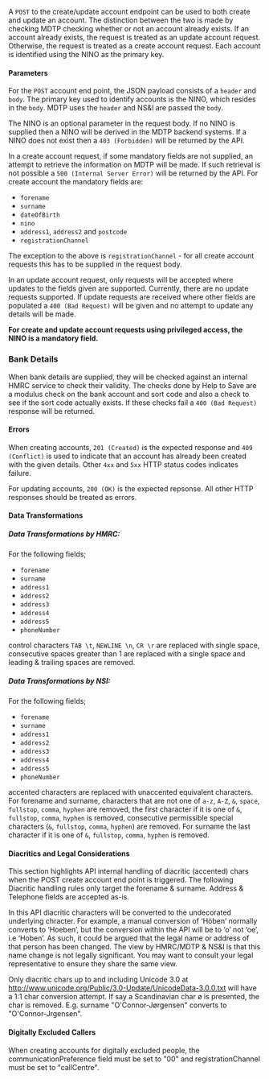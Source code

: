 A `POST` to the create/update account endpoint can be used to both create and update an account. The
distinction between the two is made by checking MDTP checking whether or not an account already exists.
If an account already exists, the request is treated as an update account request. Otherwise, the request
is treated as a create account request. Each account is identified using the NINO as the primary key.

#### Parameters

For the `POST` account end point, the JSON payload consists of a `header` and `body`. The primary key used to
identify accounts is the NINO, which resides in the `body`. MDTP uses the `header` and NS&I are passed the `body`. 

The NINO is an optional parameter in the request body. If no NINO is supplied then a NINO will be derived
in the MDTP backend systems. If a NINO does not exist then a `403 (Forbidden)` will be returned by the API.

In a create account request, if some mandatory fields are not supplied, an attempt to retrieve the information
on MDTP will be made.  If such retrieval is not possible a `500 (Internal Server Error)` will be returned by
the API. For create account the mandatory fields are:
- `forename`
- `surname`
- `dateOfBirth`
- `nino`
- `address1`, `address2` and `postcode`
- `registrationChannel`

The exception to the above is `registrationChannel` - for all create account requests this has to be supplied
in the request body.

In an update account request, only requests will be accepted where updates to the fields given are supported.
Currently, there are no update requests supported.
If update requests are received where other fields are populated a `400 (Bad Request)` will be given and no attempt
to update any details will be made.


**For create and update account requests using privileged access, the NINO is a mandatory field.**


### Bank Details
When bank details are supplied, they will be checked against an internal HMRC service to check their validity. The
checks done by Help to Save are a modulus check on the bank account and sort code and also a check to see if the sort
code actually exists. If these checks fail a `400 (Bad Request)`  response will be returned.



#### Errors

When creating accounts, `201 (Created)` is the expected response and `409 (Conflict)` is used to indicate that
an account has already been created with the given details. Other `4xx` and `5xx` HTTP status codes indicates
failure.

For updating accounts, `200 (OK)` is the expected repsonse. All other HTTP responses should be treated as errors.


#### Data Transformations

##### Data Transformations by HMRC:

For the following fields;

- `forename`
- `surname`
- `address1`
- `address2`
- `address3`
- `address4`
- `address5`
- `phoneNumber`

control characters `TAB \t`, `NEWLINE \n`, `CR \r` are replaced with single space, consecutive spaces greater than 1
are replaced with a single space and leading & trailing spaces are removed.

##### Data Transformations by NSI:

For the following fields;

- `forename`
- `surname`
- `address1`
- `address2`
- `address3`
- `address4`
- `address5`
- `phoneNumber`

accented characters are replaced with unaccented equivalent characters. For forename and surname, characters that
are not one of `a-z`, `A-Z`, `&`, `space`, `fullstop`, `comma`, `hyphen` are removed, the first character if it is
one of `&`, `fullstop`, `comma`, `hyphen` is removed, consecutive permissible special characters (`&`, `fullstop`,
`comma`, `hyphen`) are removed. For surname the last character if it is one of `&`, `fullstop`, `comma`, `hyphen`
is removed.

#### Diacritics and Legal Considerations

This section highlights API internal handling of diacritic (accented) chars when the POST create account end point
is triggered. The following Diacritic handling rules only target the forename & surname.  Address & Telephone fields
are accepted as-is.

In this API diacritic characters will be converted to the undecorated underlying chracter. For example, a manual
conversion of ‘Höben’ normally converts to ‘Hoeben’, but the conversion within the API will be to ‘o’ not ‘oe’,
i.e ‘Hoben’.  As such, it could be argued that the legal name or address of that person has been changed.  The
view by HMRC/MDTP & NS&I is that this name change is not legally significant. You may want to consult your legal
representative to ensure they share the same view.

Only diacritic chars up to and including Unicode 3.0 at http://www.unicode.org/Public/3.0-Update/UnicodeData-3.0.0.txt
will have a 1:1 char conversion attempt.  If say a Scandinavian char ø is presented, the char is removed. E.g.
surname "O'Connor-Jørgensen" converts to "O'Connor-Jrgensen".

#### Digitally Excluded Callers
When creating accounts for digitally excluded people, the communicationPreference field must be set to "00" and
registrationChannel must be set to "callCentre".
